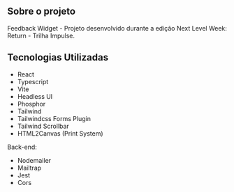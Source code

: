 ## Sobre o projeto

Feedback Widget - Projeto desenvolvido durante a edição Next Level Week: Return - Trilha Impulse.

## Tecnologias Utilizadas

- React
- Typescript
- Vite
- Headless UI
- Phosphor
- Tailwind
- Tailwindcss Forms Plugin
- Tailwind Scrollbar
- HTML2Canvas (Print System)

Back-end:
- Nodemailer
- Mailtrap
- Jest
- Cors